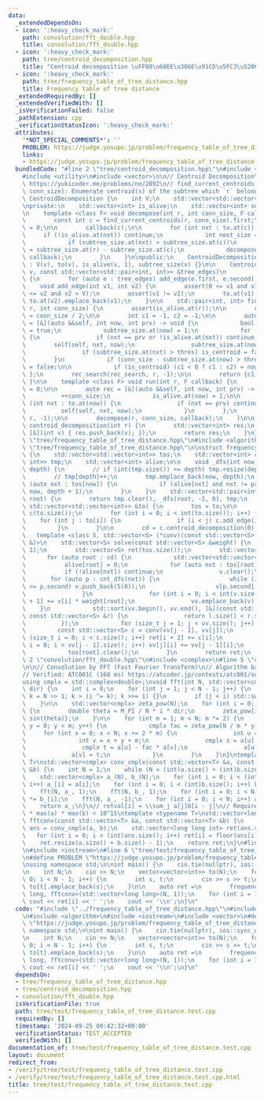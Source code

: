 ```yaml
---
data:
  _extendedDependsOn:
  - icon: ':heavy_check_mark:'
    path: convolution/fft_double.hpp
    title: convolution/fft_double.hpp
  - icon: ':heavy_check_mark:'
    path: tree/centroid_decomposition.hpp
    title: "Centroid decomposition \uFF08\u68EE\u306E\u91CD\u5FC3\u5206\u89E3\uFF09"
  - icon: ':heavy_check_mark:'
    path: tree/frequency_table_of_tree_distance.hpp
    title: Frequency table of tree distance
  _extendedRequiredBy: []
  _extendedVerifiedWith: []
  _isVerificationFailed: false
  _pathExtension: cpp
  _verificationStatusIcon: ':heavy_check_mark:'
  attributes:
    '*NOT_SPECIAL_COMMENTS*': ''
    PROBLEM: https://judge.yosupo.jp/problem/frequency_table_of_tree_distance
    links:
    - https://judge.yosupo.jp/problem/frequency_table_of_tree_distance
  bundledCode: "#line 2 \"tree/centroid_decomposition.hpp\"\n#include <cassert>\n\
    #include <utility>\n#include <vector>\n\n// Centroid Decomposition\n// Verification:\
    \ https://yukicoder.me/problems/no/2892\n// find_current_centroids(int r, int\
    \ conn_size): Enumerate centroid(s) of the subtree which `r` belongs to.\nstruct\
    \ CentroidDecomposition {\n    int V;\n    std::vector<std::vector<int>> to;\n\
    \nprivate:\n    std::vector<int> is_alive;\n    std::vector<int> subtree_size;\n\
    \n    template <class F> void decompose(int r, int conn_size, F callback) {\n\n\
    \        const int c = find_current_centroids(r, conn_size).first;\n        is_alive.at(c)\
    \ = 0;\n\n        callback(c);\n\n        for (int nxt : to.at(c)) {\n       \
    \     if (!is_alive.at(nxt)) continue;\n            int next_size = subtree_size.at(nxt);\n\
    \            if (subtree_size.at(nxt) > subtree_size.at(c))\n                next_size\
    \ = subtree_size.at(r) - subtree_size.at(c);\n            decompose(nxt, next_size,\
    \ callback);\n        }\n    }\n\npublic:\n    CentroidDecomposition(int v = 0)\
    \ : V(v), to(v), is_alive(v, 1), subtree_size(v) {}\n\n    CentroidDecomposition(int\
    \ v, const std::vector<std::pair<int, int>> &tree_edges)\n        : CentroidDecomposition(v)\
    \ {\n        for (auto e : tree_edges) add_edge(e.first, e.second);\n    }\n\n\
    \    void add_edge(int v1, int v2) {\n        assert(0 <= v1 and v1 < V and 0\
    \ <= v2 and v2 < V);\n        assert(v1 != v2);\n        to.at(v1).push_back(v2),\
    \ to.at(v2).emplace_back(v1);\n    }\n\n    std::pair<int, int> find_current_centroids(int\
    \ r, int conn_size) {\n        assert(is_alive.at(r));\n\n        const int thres\
    \ = conn_size / 2;\n\n        int c1 = -1, c2 = -1;\n\n        auto rec_search\
    \ = [&](auto &&self, int now, int prv) -> void {\n            bool is_centroid\
    \ = true;\n            subtree_size.at(now) = 1;\n            for (int nxt : to.at(now))\
    \ {\n                if (nxt == prv or !is_alive.at(nxt)) continue;\n        \
    \        self(self, nxt, now);\n                subtree_size.at(now) += subtree_size.at(nxt);\n\
    \                if (subtree_size.at(nxt) > thres) is_centroid = false;\n    \
    \        }\n            if (conn_size - subtree_size.at(now) > thres) is_centroid\
    \ = false;\n\n            if (is_centroid) (c1 < 0 ? c1 : c2) = now;\n       \
    \ };\n        rec_search(rec_search, r, -1);\n\n        return {c1, c2};\n   \
    \ }\n\n    template <class F> void run(int r, F callback) {\n        int conn_size\
    \ = 0;\n\n        auto rec = [&](auto &&self, int now, int prv) -> void {\n  \
    \          ++conn_size;\n            is_alive.at(now) = 1;\n\n            for\
    \ (int nxt : to.at(now)) {\n                if (nxt == prv) continue;\n      \
    \          self(self, nxt, now);\n            }\n        };\n        rec(rec,\
    \ r, -1);\n\n        decompose(r, conn_size, callback);\n    }\n\n    std::vector<int>\
    \ centroid_decomposition(int r) {\n        std::vector<int> res;\n        run(r,\
    \ [&](int v) { res.push_back(v); });\n        return res;\n    }\n};\n#line 2\
    \ \"tree/frequency_table_of_tree_distance.hpp\"\n#include <algorithm>\n#line 5\
    \ \"tree/frequency_table_of_tree_distance.hpp\"\n\nstruct frequency_table_of_tree_distance\
    \ {\n    std::vector<std::vector<int>> tos;\n    std::vector<int> cd;\n    std::vector<std::pair<int,\
    \ int>> tmp;\n    std::vector<int> alive;\n\n    void _dfs(int now, int prv, int\
    \ depth) {\n        // if (int(tmp.size()) <= depth) tmp.resize(depth + 1, 0);\n\
    \        // tmp[depth]++;\n        tmp.emplace_back(now, depth);\n        for\
    \ (auto nxt : tos[now]) {\n            if (alive[nxt] and nxt != prv) _dfs(nxt,\
    \ now, depth + 1);\n        }\n    }\n    std::vector<std::pair<int, int>> cnt_dfs(int\
    \ root) {\n        return tmp.clear(), _dfs(root, -1, 0), tmp;\n    }\n    frequency_table_of_tree_distance(const\
    \ std::vector<std::vector<int>> &to) {\n        tos = to;\n\n        CentroidDecomposition\
    \ c(to.size());\n        for (int i = 0; i < int(to.size()); i++) {\n        \
    \    for (int j : to[i]) {\n                if (i < j) c.add_edge(i, j);\n   \
    \         }\n        }\n\n        cd = c.centroid_decomposition(0);\n    }\n \
    \   template <class S, std::vector<S> (*conv)(const std::vector<S> &, const std::vector<S>\
    \ &)>\n    std::vector<S> solve(const std::vector<S> &weight) {\n        alive.assign(tos.size(),\
    \ 1);\n        std::vector<S> ret(tos.size());\n        std::vector<S> v;\n  \
    \      for (auto root : cd) {\n            std::vector<std::vector<S>> vv;\n \
    \           alive[root] = 0;\n            for (auto nxt : tos[root]) {\n     \
    \           if (!alive[nxt]) continue;\n                v.clear();\n         \
    \       for (auto p : cnt_dfs(nxt)) {\n                    while (int(v.size())\
    \ <= p.second) v.push_back(S(0));\n                    v[p.second] += weight[p.first];\n\
    \                }\n                for (int i = 0; i < int(v.size()); i++) ret[i\
    \ + 1] += v[i] * weight[root];\n                vv.emplace_back(v);\n        \
    \    }\n            std::sort(vv.begin(), vv.end(), [&](const std::vector<S> &l,\
    \ const std::vector<S> &r) {\n                return l.size() < r.size();\n  \
    \          });\n            for (size_t j = 1; j < vv.size(); j++) {\n       \
    \         const std::vector<S> c = conv(vv[j - 1], vv[j]);\n                for\
    \ (size_t i = 0; i < c.size(); i++) ret[i + 2] += c[i];\n                for (size_t\
    \ i = 0; i < vv[j - 1].size(); i++) vv[j][i] += vv[j - 1][i];\n            }\n\
    \            tos[root].clear();\n        }\n        return ret;\n    }\n};\n#line\
    \ 2 \"convolution/fft_double.hpp\"\n#include <complex>\n#line 5 \"convolution/fft_double.hpp\"\
    \n\n// Convolution by FFT (Fast Fourier Transform)\n// Algorithm based on http://kirika-comp.hatenablog.com/entry/2018/03/12/210446\n\
    // Verified: ATC001C (168 ms) https://atcoder.jp/contests/atc001/submissions/9243440\n\
    using cmplx = std::complex<double>;\nvoid fft(int N, std::vector<cmplx> &a, double\
    \ dir) {\n    int i = 0;\n    for (int j = 1; j < N - 1; j++) {\n        for (int\
    \ k = N >> 1; k > (i ^= k); k >>= 1) {}\n        if (j < i) std::swap(a[i], a[j]);\n\
    \    }\n\n    std::vector<cmplx> zeta_pow(N);\n    for (int i = 0; i < N; i++)\
    \ {\n        double theta = M_PI / N * i * dir;\n        zeta_pow[i] = {cos(theta),\
    \ sin(theta)};\n    }\n\n    for (int m = 1; m < N; m *= 2) {\n        for (int\
    \ y = 0; y < m; y++) {\n            cmplx fac = zeta_pow[N / m * y];\n       \
    \     for (int x = 0; x < N; x += 2 * m) {\n                int u = x + y;\n \
    \               int v = x + y + m;\n                cmplx s = a[u] + fac * a[v];\n\
    \                cmplx t = a[u] - fac * a[v];\n                a[u] = s;\n   \
    \             a[v] = t;\n            }\n        }\n    }\n}\ntemplate <typename\
    \ T>\nstd::vector<cmplx> conv_cmplx(const std::vector<T> &a, const std::vector<T>\
    \ &b) {\n    int N = 1;\n    while (N < (int)a.size() + (int)b.size()) N *= 2;\n\
    \    std::vector<cmplx> a_(N), b_(N);\n    for (int i = 0; i < (int)a.size();\
    \ i++) a_[i] = a[i];\n    for (int i = 0; i < (int)b.size(); i++) b_[i] = b[i];\n\
    \    fft(N, a_, 1);\n    fft(N, b_, 1);\n    for (int i = 0; i < N; i++) a_[i]\
    \ *= b_[i];\n    fft(N, a_, -1);\n    for (int i = 0; i < N; i++) a_[i] /= N;\n\
    \    return a_;\n}\n// retval[i] = \\sum_j a[j]b[i - j]\n// Requirement: length\
    \ * max(a) * max(b) < 10^15\ntemplate <typename T>\nstd::vector<long long int>\
    \ fftconv(const std::vector<T> &a, const std::vector<T> &b) {\n    std::vector<cmplx>\
    \ ans = conv_cmplx(a, b);\n    std::vector<long long int> ret(ans.size());\n \
    \   for (int i = 0; i < (int)ans.size(); i++) ret[i] = floor(ans[i].real() + 0.5);\n\
    \    ret.resize(a.size() + b.size() - 1);\n    return ret;\n}\n#line 4 \"tree/test/frequency_table_of_tree_distance.test.cpp\"\
    \n#include <iostream>\n#line 6 \"tree/test/frequency_table_of_tree_distance.test.cpp\"\
    \n#define PROBLEM \"https://judge.yosupo.jp/problem/frequency_table_of_tree_distance\"\
    \nusing namespace std;\n\nint main() {\n    cin.tie(nullptr), ios::sync_with_stdio(false);\n\
    \n    int N;\n    cin >> N;\n    vector<vector<int>> to(N);\n    for (int i =\
    \ 0; i < N - 1; i++) {\n        int s, t;\n        cin >> s >> t;\n        to[s].emplace_back(t),\
    \ to[t].emplace_back(s);\n    }\n\n    auto ret =\n        frequency_table_of_tree_distance(to).solve<long\
    \ long, fftconv>(std::vector<long long>(N, 1));\n    for (int i = 1; i < N; i++)\
    \ cout << ret[i] << ' ';\n    cout << '\\n';\n}\n"
  code: "#include \"../frequency_table_of_tree_distance.hpp\"\n#include \"../../convolution/fft_double.hpp\"\
    \n#include <algorithm>\n#include <iostream>\n#include <vector>\n#define PROBLEM\
    \ \"https://judge.yosupo.jp/problem/frequency_table_of_tree_distance\"\nusing\
    \ namespace std;\n\nint main() {\n    cin.tie(nullptr), ios::sync_with_stdio(false);\n\
    \n    int N;\n    cin >> N;\n    vector<vector<int>> to(N);\n    for (int i =\
    \ 0; i < N - 1; i++) {\n        int s, t;\n        cin >> s >> t;\n        to[s].emplace_back(t),\
    \ to[t].emplace_back(s);\n    }\n\n    auto ret =\n        frequency_table_of_tree_distance(to).solve<long\
    \ long, fftconv>(std::vector<long long>(N, 1));\n    for (int i = 1; i < N; i++)\
    \ cout << ret[i] << ' ';\n    cout << '\\n';\n}\n"
  dependsOn:
  - tree/frequency_table_of_tree_distance.hpp
  - tree/centroid_decomposition.hpp
  - convolution/fft_double.hpp
  isVerificationFile: true
  path: tree/test/frequency_table_of_tree_distance.test.cpp
  requiredBy: []
  timestamp: '2024-09-25 00:42:32+09:00'
  verificationStatus: TEST_ACCEPTED
  verifiedWith: []
documentation_of: tree/test/frequency_table_of_tree_distance.test.cpp
layout: document
redirect_from:
- /verify/tree/test/frequency_table_of_tree_distance.test.cpp
- /verify/tree/test/frequency_table_of_tree_distance.test.cpp.html
title: tree/test/frequency_table_of_tree_distance.test.cpp
---
```

